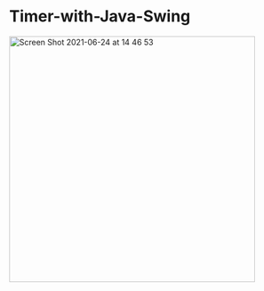# Timer-with-Java-Swing

<img width="442" alt="Screen Shot 2021-06-24 at 14 46 53" src="https://user-images.githubusercontent.com/81388665/123251331-2276f300-d4fc-11eb-8ad6-98e00535b2fd.png">
